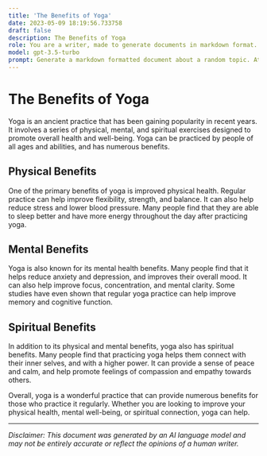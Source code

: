 ```yaml
---
title: 'The Benefits of Yoga'
date: 2023-05-09 18:19:56.733758
draft: false
description: The Benefits of Yoga
role: You are a writer, made to generate documents in markdown format. It is very important that all of the documents you generate are in valid markdown format.
model: gpt-3.5-turbo
prompt: Generate a markdown formatted document about a random topic. At the bottom, include a disclaimer explaining that the document was generated by you. The first line of the document should be the title. Make sure that the entire document is in proper markdown format, using a mix of various tags to make the document visually appealing.
---
```


# The Benefits of Yoga

Yoga is an ancient practice that has been gaining popularity in recent years. It involves a series of physical, mental, and spiritual exercises designed to promote overall health and well-being. Yoga can be practiced by people of all ages and abilities, and has numerous benefits.

## Physical Benefits

One of the primary benefits of yoga is improved physical health. Regular practice can help improve flexibility, strength, and balance. It can also help reduce stress and lower blood pressure. Many people find that they are able to sleep better and have more energy throughout the day after practicing yoga.

## Mental Benefits

Yoga is also known for its mental health benefits. Many people find that it helps reduce anxiety and depression, and improves their overall mood. It can also help improve focus, concentration, and mental clarity. Some studies have even shown that regular yoga practice can help improve memory and cognitive function.

## Spiritual Benefits

In addition to its physical and mental benefits, yoga also has spiritual benefits. Many people find that practicing yoga helps them connect with their inner selves, and with a higher power. It can provide a sense of peace and calm, and help promote feelings of compassion and empathy towards others.

Overall, yoga is a wonderful practice that can provide numerous benefits for those who practice it regularly. Whether you are looking to improve your physical health, mental well-being, or spiritual connection, yoga can help.

---

*Disclaimer: This document was generated by an AI language model and may not be entirely accurate or reflect the opinions of a human writer.*